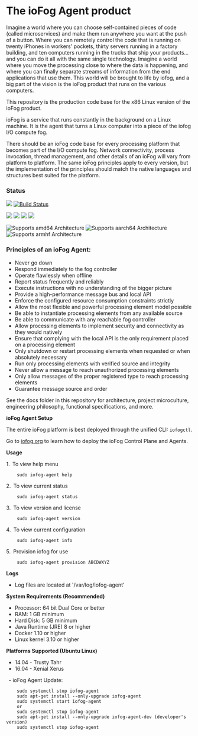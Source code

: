 # The ioFog Agent product

Imagine a world where you can choose self-contained pieces of code (called microservices) and make them run anywhere you want at the push of a button. Where you can remotely control the code that is running on twenty iPhones in workers' pockets, thirty servers running in a factory building, and ten computers running in the trucks that ship your products... and you can do it all with the same single technology. Imagine a world where you move the processing close to where the data is happening, and where you can finally separate streams of information from the end applications that use them. This world will be brought to life by iofog, and a big part of the vision is the ioFog product that runs on the various computers.

This repository is the production code base for the x86 Linux version of the ioFog product.

ioFog is a service that runs constantly in the background on a Linux machine. It is the agent that turns a Linux computer into a piece of the iofog I/O compute fog.

There should be an ioFog code base for every processing platform that becomes part of the I/O compute fog. Network connectivity, process invocation, thread management, and other details of an ioFog will vary from platform to platform. The same ioFog principles apply to every version, but the implementation of the principles should match the native languages and structures best suited for the platform.

### Status

![](https://img.shields.io/github/release/iofog/agent.svg?style=flat)
[![Build Status](https://travis-ci.org/ioFog/Agent.svg)](https://travis-ci.org/ioFog/Agent)

![](https://img.shields.io/github/repo-size/iofog/agent.svg?style=flat)
![](https://img.shields.io/github/last-commit/iofog/agent.svg?style=flat)
![](https://img.shields.io/github/contributors/iofog/agent.svg?style=flat)
![](https://img.shields.io/github/issues/iofog/agent.svg?style=flat)

![Supports amd64 Architecture][amd64-shield]
![Supports aarch64 Architecture][arm64-shield]
![Supports armhf Architecture][arm-shield]

[arm64-shield]: https://img.shields.io/badge/aarch64-yes-green.svg
[amd64-shield]: https://img.shields.io/badge/amd64-yes-green.svg
[arm-shield]: https://img.shields.io/badge/armhf-yes-green.svg

### Principles of an ioFog Agent:

* Never go down
* Respond immediately to the fog controller
* Operate flawlessly when offline
* Report status frequently and reliably
* Execute instructions with no understanding of the bigger picture
* Provide a high-performance message bus and local API
* Enforce the configured resource consumption constraints strictly
* Allow the most flexible and powerful processing element model possible
* Be able to instantiate processing elements from any available source
* Be able to communicate with any reachable fog controller
* Allow processing elements to implement security and connectivity as they would natively
* Ensure that complying with the local API is the only requirement placed on a processing element
* Only shutdown or restart processing elements when requested or when absolutely necessary
* Run only processing elements with verified source and integrity
* Never allow a message to reach unauthorized processing elements
* Only allow messages of the proper registered type to reach processing elements
* Guarantee message source and order


See the docs folder in this repository for architecture, project microculture, engineering philosophy, functional specifications, and more.

**ioFog Agent Setup**

The entire ioFog platform is best deployed through the unified CLI: `iofogctl`.

Go to [iofog.org](https://iofog.org/docs/) to learn how to deploy the ioFog Control Plane and Agents.

**Usage**

1.&ensp;To view help menu

        sudo iofog-agent help

2.&ensp;To view current status

        sudo iofog-agent status   

3.&ensp;To view version and license

        sudo iofog-agent version
        
4.&ensp;To view current configuration

        sudo iofog-agent info
        
5.&ensp;Provision iofog for use

        sudo iofog-agent provision ABCDWXYZ

**Logs**
- Log files are located at '/var/log/iofog-agent'

**System Requirements (Recommended)**
- Processor: 64 bit Dual Core or better
- RAM: 1 GB minimum
- Hard Disk: 5 GB minimum
- Java Runtime (JRE) 8 or higher
- Docker 1.10 or higher
- Linux kernel 3.10 or higher

**Platforms Supported (Ubuntu Linux)**
- 14.04 - Trusty Tahr
- 16.04 - Xenial Xerus


&ensp;- ioFog Agent Update:

        sudo systemctl stop iofog-agent       
        sudo apt-get install --only-upgrade iofog-agent
        sudo systemctl start iofog-agent
        or
        sudo systemctl stop iofog-agent
        sudo apt-get install --only-upgrade iofog-agent-dev (developer's version)
        sudo systemctl stop iofog-agent        

